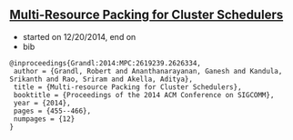 ## [Multi-Resource Packing for Cluster Schedulers](http://dl.acm.org/citation.cfm?id=2626334)

- started on 12/20/2014, end on
- bib
```
@inproceedings{Grandl:2014:MPC:2619239.2626334,
 author = {Grandl, Robert and Ananthanarayanan, Ganesh and Kandula, Srikanth and Rao, Sriram and Akella, Aditya},
 title = {Multi-resource Packing for Cluster Schedulers},
 booktitle = {Proceedings of the 2014 ACM Conference on SIGCOMM},
 year = {2014},
 pages = {455--466},
 numpages = {12}
} 
```

